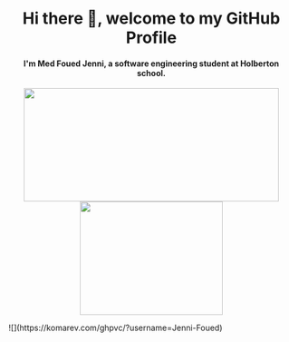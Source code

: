 # **<div align="center">Hi there 👋, welcome to my GitHub Profile</div>**
#### <div align="center">I'm Med Foued Jenni, a software engineering student at Holberton school.</div> 
<p align="center">
  <img width="450" height="200" src="https://github-readme-stats.vercel.app/api?username=Jenni-Foued&show_icons=true&bg_color=0C1117&title_color=58A6FF&text_color=C9D1D9&icon_color=58A6FF&include_all_commits=true&count_private=true&hide=prs,issues">
  <img width="252" height="200"
  src="https://github-readme-stats.vercel.app/api/top-langs/?username=Jenni-Foued&show_icons=true&bg_color=0C1117&title_color=58A6FF&text_color=C9D1D9&icon_color=58A6FF&layout=compact&langs_count=8">
</p>
![](https://komarev.com/ghpvc/?username=Jenni-Foued)
